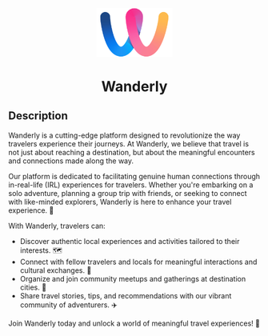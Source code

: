 <p align="center">
    <img src="./public/logo.png" href="https://wanderly.design" width="30%" height="30%" />
</p>
<h1 align="center">
   Wanderly 
</h1>

## Description

Wanderly is a cutting-edge platform designed to revolutionize the way travelers experience their journeys. At Wanderly, we believe that travel is not just about reaching a destination, but about the meaningful encounters and connections made along the way.

Our platform is dedicated to facilitating genuine human connections through in-real-life (IRL) experiences for travelers. Whether you're embarking on a solo adventure, planning a group trip with friends, or seeking to connect with like-minded explorers, Wanderly is here to enhance your travel experience. 🚀

With Wanderly, travelers can:

- Discover authentic local experiences and activities tailored to their interests. 🗺️
- Connect with fellow travelers and locals for meaningful interactions and cultural exchanges. 🤝
- Organize and join community meetups and gatherings at destination cities. 🎉
- Share travel stories, tips, and recommendations with our vibrant community of adventurers. ✈️

Join Wanderly today and unlock a world of meaningful travel experiences! 🌟
